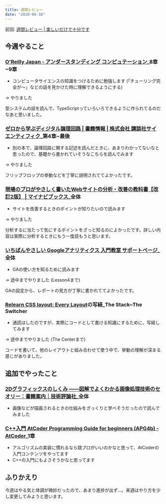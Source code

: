 ```yaml
---
title: 週間レビュー
date: "2020-08-16"
---
```


前回: [週間レビュー | 楽しいだけで十分です](https://yinm.info/20200809/)

## 今週やること

### [O'Reilly Japan - アンダースタンディング コンピュテーション](https://www.oreilly.co.jp/books/9784873116976/)_8章~9章
- コンピュータサイエンスの知識をつけるために勉強します (「チューリング完全が〜」などの話を見かけた時に理解できるようにする)

-> やりました

型システムの話を読んで、TypeScriptっていろいろできるように作られてるのだなあと思いました。

### [ゼロから学ぶディジタル論理回路 | 書籍情報 | 株式会社 講談社サイエンティフィク](https://www.kspub.co.jp/book/detail/1546660.html)_第4章~最後
- 別の本で、論理回路に関する記述を読んだときに、あまりわかってないなと思ったので、基礎から書かれていそうなこちらを読んでみます

-> やりました

フリップフロップの挙動などを丁寧に説明されててよかったです。

### [現場のプロがやさしく書いたWebサイトの分析・改善の教科書【改訂2版】 | マイナビブックス](https://book.mynavi.jp/ec/products/detail/id=90593)_全体
- サイトを改善するときのポイントが知りたいので読みます

-> やりました

分析するに当たって気にするポイントをざっと知るのによかったです。詳しい内容は実際に分析するときにもう一度読もうと思います。

### [いちばんやさしい Googleアナリティクス 入門教室 サポートページ](http://www.sotechsha.co.jp/sp/1233/)_全体
- GAの使い方を知るために読みます

-> 途中までやりました (Lesson4まで)

GAの設定から、レポートの見方が丁寧に書かれててよかったです。

### [Relearn CSS layout: Every Layout](https://every-layout.dev/)の写経_The Stack~The Switcher
- 通読はしたのですが、実際にコードとして書ける知識にするために、写経してみます

-> 途中までやりました (The Centerまで)

コードを書いて、他のレイアウトと組み合わせて使う中で、挙動の理解が深まる感じがありました。

## 追加でやったこと
### [2Dグラフィックスのしくみ ――図解でよくわかる画像処理技術のセオリー：書籍案内｜技術評論社](https://gihyo.jp/book/2015/978-4-7741-7558-4)_全体
- 画像などが描画されるときの仕組みをざっくりと学べそうだったので読んでみました

### [C++入門 AtCoder Programming Guide for beginners (APG4b) - AtCoder](https://atcoder.jp/contests/apg4b)_1章
- アルゴリズムの実装に慣れるなら競プロがいいのかなと思って、AtCoderの入門コンテンツをやってます
- C++の入門にもよさそうかなと思ってます

## ふりかえり
今週はやる気と体調が微妙だったので、あまり進捗が出ず...。来週はやり方を少し変更してみようと思います。
